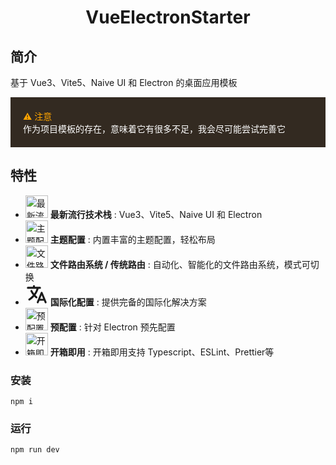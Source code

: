 

<div align='center'>
    <h1>VueElectronStarter</h1>
</div>

## 简介

基于 Vue3、Vite5、Naive UI 和 Electron 的桌面应用模板

<div style="background-color: #332A21; color: white; padding: 20px;">
  <span style="color: orange;">⚠️ 注意</span><br>
  作为项目模板的存在，意味着它有很多不足，我会尽可能尝试完善它
</div>


## 特性

- <img src="https://gcore.jsdelivr.net/gh/versiw/FavPic/images/202410212012805.png" alt="最新流行技术栈" width="36" height="36" /> **最新流行技术栈** :  Vue3、Vite5、Naive UI 和 Electron
- <img src="https://gcore.jsdelivr.net/gh/versiw/FavPic/images/202412281930201.png" alt="主题配置" width="36" height="36" /> **主题配置** :  内置丰富的主题配置，轻松布局
- <img src="https://gcore.jsdelivr.net/gh/versiw/FavPic/images/202412281930203.png" alt="文件路由系统 / 传统路由" width="36" height="36" /> **文件路由系统 / 传统路由** :  自动化、智能化的文件路由系统，模式可切换
- <svg xmlns="http://www.w3.org/2000/svg"  width="36" height="36" xmlns:xlink="http://www.w3.org/1999/xlink" viewBox="0 0 512 512"><path d="M478.33 433.6l-90-218a22 22 0 0 0-40.67 0l-90 218a22 22 0 1 0 40.67 16.79L316.66 406h102.67l18.33 44.39A22 22 0 0 0 458 464a22 22 0 0 0 20.32-30.4zM334.83 362L368 281.65L401.17 362z" fill="currentColor"></path><path d="M267.84 342.92a22 22 0 0 0-4.89-30.7c-.2-.15-15-11.13-36.49-34.73c39.65-53.68 62.11-114.75 71.27-143.49H330a22 22 0 0 0 0-44H214V70a22 22 0 0 0-44 0v20H54a22 22 0 0 0 0 44h197.25c-9.52 26.95-27.05 69.5-53.79 108.36c-31.41-41.68-43.08-68.65-43.17-68.87a22 22 0 0 0-40.58 17c.58 1.38 14.55 34.23 52.86 83.93c.92 1.19 1.83 2.35 2.74 3.51c-39.24 44.35-77.74 71.86-93.85 80.74a22 22 0 1 0 21.07 38.63c2.16-1.18 48.6-26.89 101.63-85.59c22.52 24.08 38 35.44 38.93 36.1a22 22 0 0 0 30.75-4.9z" fill="currentColor"></path></svg> **国际化配置** :  提供完备的国际化解决方案
- <img src="https://raw.githubusercontent.com/Tarikul-Islam-Anik/Animated-Fluent-Emojis/master/Emojis/Objects/Gear.png" alt="预配置" width="36" height="36" /> **预配置** :  针对 Electron 预先配置
- <img src="https://raw.githubusercontent.com/Tarikul-Islam-Anik/Animated-Fluent-Emojis/master/Emojis/Objects/Package.png" alt="开箱即用" width="36" height="36" /> **开箱即用** :  开箱即用支持 Typescript、ESLint、Prettier等

### 安装





```shell
npm i
```

### 运行

```shell
npm run dev
```